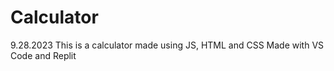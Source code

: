 # Calculator
9.28.2023
This is a calculator made using JS, HTML and CSS
Made with VS Code and Replit
